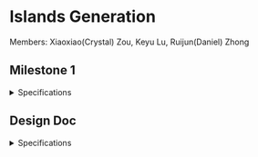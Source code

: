 # Islands Generation

Members: Xiaoxiao(Crystal) Zou, Keyu Lu, Ruijun(Daniel) Zhong

## Milestone 1

<details>
  <summary> Specifications </summary>

  ## Cloud Simulation (Keyu Lu)
  ### Objective:
  The primary objective of this milestone was to develop a dynamic cloud simulation that realistically mimics the movement, merging, and interaction of clouds in a natural environment.
  
  ### Approach and Technologies Used:
  To achieve this, I employed  Houdini metaball to simulate the dynamic behavior of clouds. This method allowed for the creation of clouds that not only move fluidly but also interact with each other in a natural way, such as merging or bouncing off each other.
  
  ### Fine-Tuning Details:
  **Mountain Noise Integration**: To add a touch of realism, I incorporated mountain noise node. This addition helps in simulating how clouds interact with mountainous terrain, effectively changing their shape and movement patterns.
  **Cloud Noise Enhancement**: To further refine the cloud's appearance, I added Houdini cloud noise. This ensures that each cloud has a unique, lifelike texture, enhancing the overall visual appeal.
  
  ### Demonstration and Insights:
  To showcase the results of this milestone, a demo video is provided below. The video highlights the dynamic cloud simulation in action, showcasing the realistic movement and interactions of the clouds. It offers a glimpse into the intricate details and the level of realism achieved through the combination of metaballs, noise algorithms, and Houdini's advanced capabilities.

  **Click on the Image below to checkout the demo video, or [watch it here](https://vimeo.com/884540553):** 
  [![Cloud Simulation Demo](https://github.com/Cryszzz/final-project/blob/main/566%20Milestone%201%20Cloud.jpeg)](https://vimeo.com/884540553)

  # Island Map Generation (Ruijun(Daniel) Zhong)
  ### Objective:
  The objective is to create a randomly generated map with unique island shapes and sizes, utilizing the wave function collapse method. The core concept is to generate a map pattern where each island's characteristics are determined by the underlying pattern.
  ![](./images/milestone1_demo_daniel2.png)
  ![](./images/milestone1_demo_daniel3.png)
  ### implementation:
  To begin, I crafted a pattern texture in Photoshop, meticulously arranging pixels to simulate a distinct pattern. This custom pattern serves as the foundation for the map generation process. The map generation leverages the wave function collapse node, which uses the created pattern as a base to spawn a diverse range of island shapes and sizes using following information & algorithm:
  * Area Calculation: The area of the grid cell is determined.
  * Radius Computation: Using the area, the radius for a torus that fits this area is calculated.
  * Center Positioning: The center of the grid cell is computed by averaging the positions of the cell's points.
  * Island Spawn: Create new primitives from the second input and position to the center. Calculate the size and characteristics based on grid area and radius.
  ![](./images/milestone1_demo_daniel.png)
  ![](./images/milestone1_demo_daniel1.png)
  
  

</details>

## Design Doc

<details>
  <summary> Specifications </summary>
  
  ## Introduction:

  Our project is motivated by the grandeur and ever-changing nature of landscapes, particularly those shaped by the elemental forces of nature such as islands. By procedurally generating islands, we aim to encapsulate the beauty of randomness and the complexity of natural phenomena. 

  ## Goal:

  We intend to achieve a robust procedural island generator system that is dynamic, visually appealing, and varied. Our system will not only generate islands but also simulate accompanying environmental elements like clouds, wave patterns, and ecological aspects like birds. This system could serve as a powerful tool for game development, film, and environmental simulation.

  ## Inspiration/reference: 

  We are inspired by the procedural generation techniques used in game development, such as those seen in "No Man's Sky" and "Minecraft," as well as the rich, complex simulations found in film CGI. We wish that we can create this realistic and visually stunning environment for our audiences. 

  ![](./images/image0.png)
  ![](./images/image1.png)
  ![](./images/image2.png)

  ## Features:
  - Cloud simulation
  - Floating + Animated islands
  - Lighting Effect 
  - Advanced features
      - Port it to Unity for rendering
      - Birds flying around islands
      - Waterfall and lakes on islands

  ## Timeline:

  - Milestone 1 (11/15 7 days): 
      - Main Features working individually on houdini
      - cloud (Keyu)
      - island (Crystal)
      - map (Daniel)
  - Milestone 2 (11/27 12 days):
      - Merge three main features on houdini (Crystal)
      - Lighting effect (Keyu)
      - Birds implmentation in Unity (Daniel)
  - Milestone 3 (12/5 8 days):
      - Polish (Together)
      - Merge everything in Unity for demo (Together)
  ## Techniques:

  We will do our islands generations on Houdini 
  - Map Generation:
    - Wave Function Collapse(Labs WFC Initalize Grid in Houdini)
  - Individual Island Generation:
    - Vines (hair simulation)
    - Water/ Waterfall(fluid particle simulation)
  - Cloud:
    - VBD node 
  - Birds:
    - Flocking system 
    - birds animation

</details>

